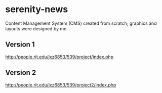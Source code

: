 serenity-news
=============

Content Management System (CMS) created from scratch; graphics and layouts were designed by me.

Version 1
---------
http://people.rit.edu/jxz6853/539/project/index.php

Version 2
---------
http://people.rit.edu/jxz6853/539/project2/index.php
